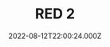 ---
title: "RED 2"
year: 2013
date: 2022-08-12T22:00:24.000Z
permalink: /almanac/movies/2022-08-12-red-2/index.html
link: https://letterboxd.com/rknightuk/film/red-2/2/
rating: 3
tmdbid: 146216
---